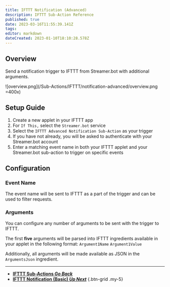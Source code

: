 ```yaml
---
title: IFTTT Notification (Advanced)
description: IFTTT Sub-Action Reference
published: true
date: 2023-03-16T11:55:39.141Z
tags: 
editor: markdown
dateCreated: 2023-01-10T18:10:28.578Z
---
```


## Overview
Send a notification trigger to IFTTT from Streamer.bot with additional arguments.

![overview.png](/Sub-Actions/IFTTT/notification-advanced/overview.png =400x)

## Setup Guide
1. Create a new applet in your IFTTT app
2. For `If This,` select the `Streamer.bot` service
3. Select the `IFTTT Advanced Notification Sub-Action` as your trigger
4. If you have not already, you will be asked to authenticate with your Streamer.bot account
5. Enter a matching event name in both your IFTTT applet and your Streamer.bot sub-action to trigger on specific events

## Configuration
### Event Name
The event name will be sent to IFTTT as a part of the trigger and can be used to filter requests.

### Arguments
You can configure any number of arguments to be sent with the trigger to IFTTT.

The first **five** arguments will be parsed into IFTTT ingredients available in your applet in the following format:
`Argument1Name`
`Argument1Value`

Additionally, all arguments will be made available as JSON in the `ArgumentsJson` ingredient.

---

- [<i class="mdi mdi-chevron-left"></i> **IFTTT Sub-Actions *Go Back***](/Sub-Actions/IFTTT)
- [<i class="mdi mdi-android-messages"></i> **IFTTT Notification (Basic) *Up Next***](/Sub-Actions/IFTTT/Notification)
{.btn-grid .my-5}